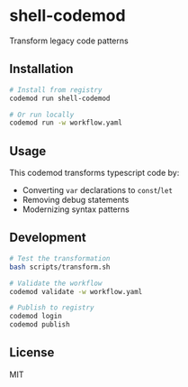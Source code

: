 # shell-codemod

Transform legacy code patterns

## Installation

```bash
# Install from registry
codemod run shell-codemod

# Or run locally
codemod run -w workflow.yaml
```

## Usage

This codemod transforms typescript code by:

- Converting `var` declarations to `const`/`let`
- Removing debug statements
- Modernizing syntax patterns

## Development

```bash
# Test the transformation
bash scripts/transform.sh

# Validate the workflow
codemod validate -w workflow.yaml

# Publish to registry
codemod login
codemod publish
```

## License

MIT 